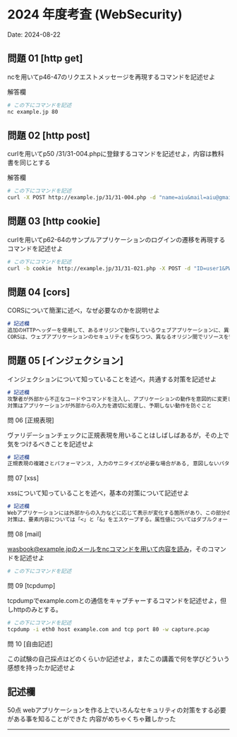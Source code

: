# 2024 年度考査 (WebSecurity)

Date: 2024-08-22

## 問題 01 [http get]

ncを用いてp46-47のリクエストメッセージを再現するコマンドを記述せよ

解答欄

```bash
# この下にコマンドを記述
nc example.jp 80


```

## 問題 02 [http post]

curlを用いてp50 /31/31-004.phpに登録するコマンドを記述せよ，内容は教科書を同じとする

解答欄

```bash
# この下にコマンドを記述
curl -X POST http://example.jp/31/31-004.php -d "name=aiu&mail=aiu@gmail&gender=男"


```
## 問題 03 [http cookie]

curlを用いてp62-64のサンプルアプリケーションのログインの遷移を再現するコマンドを記述せよ


```bash
# この下にコマンドを記述
curl -b cookie  http://example.jp/31/31-021.php -X POST -d "ID=user1&PWD=pass1"


```
## 問題 04 [cors]

CORSについて簡潔に述べ，なぜ必要なのかを説明せよ

```md
# 記述欄
追加のHTTPヘッダーを使用して、あるオリジンで動作しているウェブアプリケーションに、異なるオリジンにある選択されたリソースへのアクセス権を与えるようブラウザーに指示するための仕組みです。
CORSは、ウェブアプリケーションのセキュリティを保ちつつ、異なるオリジン間でリソースを安全に共有できるようにするために必要です

```
## 問題 05 [インジェクション]

インジェクションについて知っていることを述べ，共通する対策を記述せよ

```md
# 記述欄
攻撃者が外部から不正なコードやコマンドを注入し、アプリケーションの動作を意図的に変更したり、データの漏洩や破壊を引き起こしたりする手法
対策はアプリケーションが外部からの入力を適切に処理し、予期しない動作を防ぐこと

```
問 06 [正規表現]

ヴァリデーションチェックに正規表現を用いることはしばしばあるが，その上で気をつけるべきことを記述せよ

```md
# 記述欄
正規表現の複雑さとパフォーマンス, 入力のサニタイズが必要な場合がある, 意図しないパターンのマッチ, 国際化対応とエンコーディング, スクリプトインジェクションに対する注意,  正規表現の限界を認識する, 複数の言語やライブラリでの互換性, 複数の言語やライブラリでの互換性 

```
問 07 [xss]

xssについて知っていることを述べ，基本の対策について記述せよ

```md
# 記述欄
Webアプリケーションには外部からの入力などに応じて表示が変化する箇所があり、この部分のHTML生成の実装に問題があると、XSSという脆弱性が生じる。
対策は、要素内容については「<」と「&」をエスケープする。属性値についてはダブルクォートで囲って、「<」と「"」と「&」をエスケープする。HTTPレスポンスに文字エンコーディングを明示する


```
問 08 [mail]

wasbook@example.jpのメールをncコマンドを用いて内容を読み，そのコマンドを記述せよ

```bash
# この下にコマンドを記述


```
問 09 [tcpdump]

tcpdumpでexample.comとの通信をキャプチャーするコマンドを記述せよ，但しhttpのみとする。

```bash
# この下にコマンドを記述
tcpdump -i eth0 host example.com and tcp port 80 -w capture.pcap


```
問 10 [自由記述]

この試験の自己採点はどのくらいか記述せよ，またこの講義で何を学びどういう感想を持ったか記述せよ

記述欄
------------------------------------------
50点
webアプリケーションを作る上でいろんなセキュリティの対策をする必要がある事を知ることができた
内容がめちゃくちゃ難しかった

------------------------------------------
